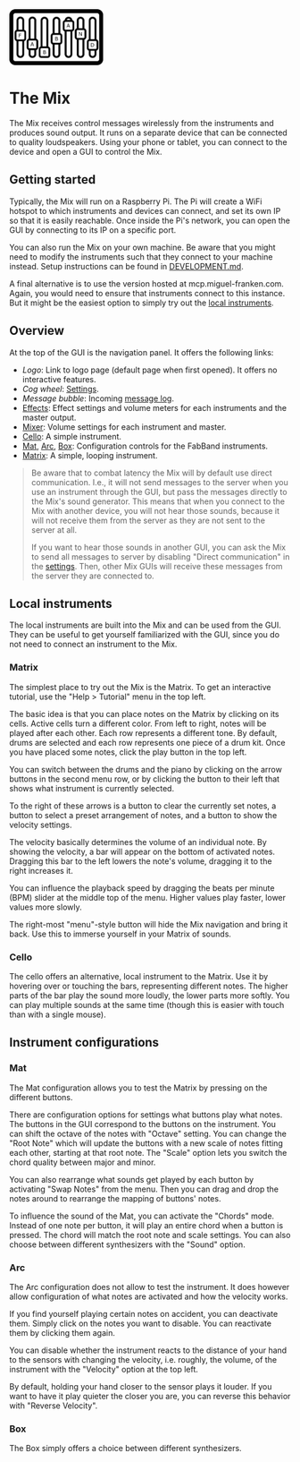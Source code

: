 <img src="./logo.png" alt="Logo" height="100px">

# The Mix

The Mix receives control messages wirelessly from the instruments and produces sound output. It runs on a separate device that can be connected to quality loudspeakers. Using your phone or tablet, you can connect to the device and open a GUI to control the Mix.

## Getting started
Typically, the Mix will run on a Raspberry Pi. The Pi will create a WiFi hotspot to which instruments and devices can connect, and set its own IP so that it is easily reachable. Once inside the Pi's network, you can open the GUI by connecting to its IP on a specific port.

You can also run the Mix on your own machine. Be aware that you might need to modify the instruments such that they connect to your machine instead. Setup instructions can be found in [DEVELOPMENT.md](./DEVELOPMENT.md).

A final alternative is to use the version hosted at mcp.miguel-franken.com. Again, you would need to ensure that instruments connect to this instance. But it might be the easiest option to simply try out the [local instruments](#local-instruments).

## Overview
At the top of the GUI is the navigation panel. It offers the following links:

- *Logo*: Link to logo page (default page when first opened). It offers no interactive features.
- *Cog wheel*: [Settings](#settings).
- *Message bubble*: Incoming [message log](#message-log).
- [Effects](#effects): Effect settings and volume meters for each instruments and the master output.
- [Mixer](#mixer): Volume settings for each instrument and master.
- [Cello](#cello): A simple instrument.
- [Mat](#mat), [Arc](#arc), [Box](#box): Configuration controls for the FabBand instruments.
- [Matrix](#matrix): A simple, looping instrument.

> Be aware that to combat latency the Mix will by default use direct communication. I.e., it will not send messages to the server when you use an instrument through the GUI, but pass the messages directly to the Mix's sound generator. This means that when you connect to the Mix with another device, you will not hear those sounds, because it will not receive them from the server as they are not sent to the server at all.
> 
> If you want to hear those sounds in another GUI, you can ask the Mix to send all messages to server by disabling "Direct communication" in the [settings](#settings). Then, other Mix GUIs will receive these messages from the server they are connected to.

## Local instruments
The local instruments are built into the Mix and can be used from the GUI. They can be useful to get yourself familiarized with the GUI, since you do not need to connect an instrument to the Mix.

### Matrix
The simplest place to try out the Mix is the Matrix. To get an interactive tutorial, use the "Help > Tutorial" menu in the top left.

The basic idea is that you can place notes on the Matrix by clicking on its cells. Active cells turn a different color. From left to right, notes will be played after each other. Each row represents a different tone. By default, drums are selected and each row represents one piece of a drum kit. Once you have placed some notes, click the play button in the top left.

You can switch between the drums and the piano by clicking on the arrow buttons in the second menu row, or by clicking the button to their left that shows what instrument is currently selected.

To the right of these arrows is a button to clear the currently set notes, a button to select a preset arrangement of notes, and a button to show the velocity settings.

The velocity basically determines the volume of an individual note. By showing the velocity, a bar will appear on the bottom of activated notes. Dragging this bar to the left lowers the note's volume, dragging it to the right increases it.

You can influence the playback speed by dragging the beats per minute (BPM) slider at the middle top of the menu. Higher values play faster, lower values more slowly.

The right-most "menu"-style button will hide the Mix navigation and bring it back. Use this to immerse yourself in your Matrix of sounds.

### Cello
The cello offers an alternative, local instrument to the Matrix. Use it by hovering over or touching the bars, representing different notes. The higher parts of the bar play the sound more loudly, the lower parts more softly. You can play multiple sounds at the same time (though this is easier with touch than with a single mouse).

## Instrument configurations
### Mat
The Mat configuration allows you to test the Matrix by pressing on the different buttons.

There are configuration options for settings what buttons play what notes. The buttons in the GUI correspond to the buttons on the instrument. You can shift the octave of the notes with "Octave" setting. You can change the "Root Note" which will update the buttons with a new scale of notes fitting each other, starting at that root note. The "Scale" option lets you switch the chord quality between major and minor.

You can also rearrange what sounds get played by each button by activating "Swap Notes" from the menu. Then you can drag and drop the notes around to rearrange the mapping of buttons' notes.

To influence the sound of the Mat, you can activate the "Chords" mode. Instead of one note per button, it will play an entire chord when a button is pressed. The chord will match the root note and scale settings. You can also choose between different synthesizers with the "Sound" option.

### Arc
The Arc configuration does not allow to test the instrument. It does however allow configuration of what notes are activated and how the velocity works.

If you find yourself playing certain notes on accident, you can deactivate them. Simply click on the notes you want to disable. You can reactivate them by clicking them again.

You can disable whether the instrument reacts to the distance of your hand to the sensors with changing the velocity, i.e. roughly, the volume, of the instrument with the "Velocity" option at the top left.

By default, holding your hand closer to the sensor plays it louder. If you want to have it play quieter the closer you are, you can reverse this behavior with "Reverse Velocity".

### Box
The Box simply offers a choice between different synthesizers.
